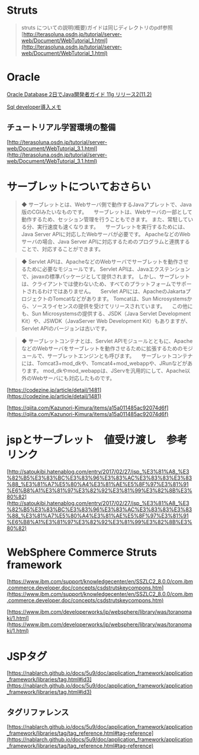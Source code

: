# Struts

> struts についての説明(概要)ガイドは同じディレクトリのpdf参照  
[http://terasoluna.osdn.jp/tutorial/server-web/Document/WebTutorial_1.html](http://terasoluna.osdn.jp/tutorial/server-web/Document/WebTutorial_1.html)

# Oracle 

[Oracle Database 2日でJava開発者ガイド
11g リリース2(11.2)](https://docs.oracle.com/cd/E16338_01/appdev.112/b56268/toc.htm)

[Sql developer導入メモ](https://qiita.com/kugyu10/items/21dbd1cc1fdd203c28a5)

## チュートリアル学習環境の整備  
[http://terasoluna.osdn.jp/tutorial/server-web/Document/WebTutorial_3.1.html](http://terasoluna.osdn.jp/tutorial/server-web/Document/WebTutorial_3.1.html)

# サーブレットについておさらい

> ◆ サーブレットとは、Webサーバ側で動作するJavaアプレットで、Java版のCGIみたいなものです。
　サーブレットは、Webサーバの一部として動作するため、セッション管理を行うこともできます。 また、常駐している分、実行速度も速くなります。
　サーブレットを実行するためには、Java Server APIに対応したWebサーバが必要です。 ApacheなどのWebサーバの場合、Java Server APIに対応するためのプログラムと連携することで、対応することができます。  

> ◆ Servlet APIは、ApacheなどのWebサーバでサーブレットを動作させるために必要なモジュールです。 Servlet APIは、Javaエクステンションで、javaxの標準パッケージとして提供されます。 しかし、サーブレットは、クライアントでは使わないため、すべてのプラットフォームでサポートされるわけではありません。
　Servlet APIには、ApacheのJakartaプロジェクトのTomcatなどがあります。 Tomcatは、Sun Microsystemsから、ソースライセンスの提供を受けてリリースされています。
　この他にも、Sun Microsystemsの提供する、JSDK（Java Servlet Development Kit）や、JSWDK（JavaServer Web Development Kit）もありますが、Servlet APIのバージョンは古いです。  

> ◆ サーブレットコンテナとは、Servlet APIモジュールとともに、ApacheなどのWebサーバをサーブレットを動作させるために拡張するためのモジュールで、サーブレットエンジンとも呼びます。
　サーブレットコンテナには、Tomcat3+mod_dkや、Tomcat4+mod_webappや、JRunなどがあります。 mod_dkやmod_webappは、JServを汎用的にして、Apache以外のWebサーバにも対応したものです。  


[https://codezine.jp/article/detail/1481](https://codezine.jp/article/detail/1481)

[https://qiita.com/Kazunori-Kimura/items/a15a011485ac92074d6f](https://qiita.com/Kazunori-Kimura/items/a15a011485ac92074d6f)

# jspとサーブレット　値受け渡し　参考リンク
[http://satoukibi.hatenablog.com/entry/2017/02/27/jsp_%E3%81%A8_%E3%82%B5%E3%83%BC%E3%83%96%E3%83%AC%E3%83%83%E3%83%88_%E3%81%A7%E5%80%A4%E3%81%AE%E5%8F%97%E3%81%91%E6%B8%A1%E3%81%97%E3%82%92%E3%81%99%E3%82%8B%E3%80%82](http://satoukibi.hatenablog.com/entry/2017/02/27/jsp_%E3%81%A8_%E3%82%B5%E3%83%BC%E3%83%96%E3%83%AC%E3%83%83%E3%83%88_%E3%81%A7%E5%80%A4%E3%81%AE%E5%8F%97%E3%81%91%E6%B8%A1%E3%81%97%E3%82%92%E3%81%99%E3%82%8B%E3%80%82)

# WebSphere Commerce Struts framework
[https://www.ibm.com/support/knowledgecenter/en/SSZLC2_8.0.0/com.ibm.commerce.developer.doc/concepts/csdstrutskeycompons.htm](https://www.ibm.com/support/knowledgecenter/en/SSZLC2_8.0.0/com.ibm.commerce.developer.doc/concepts/csdstrutskeycompons.htm)

[https://www.ibm.com/developerworks/jp/websphere/library/was/toranomaki/1.html](https://www.ibm.com/developerworks/jp/websphere/library/was/toranomaki/1.html)

# JSPタグ  
[https://nablarch.github.io/docs/5u9/doc/application_framework/application_framework/libraries/tag.html#id3](https://nablarch.github.io/docs/5u9/doc/application_framework/application_framework/libraries/tag.html#id3)

## タグリファレンス  
[https://nablarch.github.io/docs/5u9/doc/application_framework/application_framework/libraries/tag/tag_reference.html#tag-reference](https://nablarch.github.io/docs/5u9/doc/application_framework/application_framework/libraries/tag/tag_reference.html#tag-reference)


